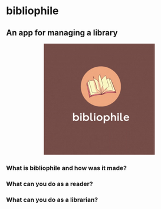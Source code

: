 
<h1>bibliophile</h1>
<h2>An app for managing a library</h2>
<center>
<img src="images/loggo.gif" alt="App's loggo"/>
</center>
<h3>What is <b>bibliophile</b> and how was it made?</h3>

<h3>What can you do as a reader?</h3>

<h3>What can you do as a librarian?</h3>


